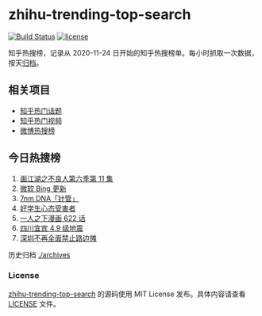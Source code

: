 # zhihu-trending-top-search

[![Build Status](https://github.com/justjavac/zhihu-trending-top-search/workflows/ci/badge.svg?branch=main)](https://github.com/justjavac/zhihu-trending-top-search/actions)
[![license](https://img.shields.io/github/license/justjavac/zhihu-trending-top-search)](https://github.com/justjavac/zhihu-trending-top-search/blob/main/LICENSE)

知乎热搜榜，记录从 2020-11-24 日开始的知乎热搜榜单。每小时抓取一次数据，按天[归档](./archives)。

## 相关项目

- [知乎热门话题](https://github.com/justjavac/zhihu-trending-hot-questions)
- [知乎热门视频](https://github.com/justjavac/zhihu-trending-hot-video)
- [微博热搜榜](https://github.com/justjavac/weibo-trending-hot-search)

## 今日热搜榜

<!-- BEGIN -->
<!-- 最后更新时间 Fri May 05 2023 15:06:37 GMT+0800 (China Standard Time) -->

1. [画江湖之不良人第六季第 11 集](https://www.zhihu.com/search?q=%E7%94%BB%E6%B1%9F%E6%B9%96%E4%B9%8B%E4%B8%8D%E8%89%AF%E4%BA%BA%E7%AC%AC%E5%85%AD%E5%AD%A3%E7%AC%AC%2011%20%E9%9B%86)
1. [微软 Bing 更新](https://www.zhihu.com/search?q=%E5%BE%AE%E8%BD%AF%20Bing%20%E6%9B%B4%E6%96%B0)
1. [7nm DNA「针管」](https://www.zhihu.com/search?q=7nm%20DNA%E3%80%8C%E9%92%88%E7%AE%A1%E3%80%8D)
1. [好学生心态受害者](https://www.zhihu.com/search?q=%E5%A5%BD%E5%AD%A6%E7%94%9F%E5%BF%83%E6%80%81%E5%8F%97%E5%AE%B3%E8%80%85)
1. [一人之下漫画 622 话](https://www.zhihu.com/search?q=%E4%B8%80%E4%BA%BA%E4%B9%8B%E4%B8%8B%E6%BC%AB%E7%94%BB%20622%20%E8%AF%9D)
1. [四川宜宾 4.9 级地震](https://www.zhihu.com/search?q=%E5%9B%9B%E5%B7%9D%E5%AE%9C%E5%AE%BE%204.9%20%E7%BA%A7%E5%9C%B0%E9%9C%87)
1. [深圳不再全面禁止路边摊](https://www.zhihu.com/search?q=%E6%B7%B1%E5%9C%B3%E4%B8%8D%E5%86%8D%E5%85%A8%E9%9D%A2%E7%A6%81%E6%AD%A2%E8%B7%AF%E8%BE%B9%E6%91%8A)

<!-- END -->

历史归档 [./archives](./archives)

### License

[zhihu-trending-top-search](https://github.com/justjavac/zhihu-trending-top-search) 的源码使用 MIT License
发布。具体内容请查看 [LICENSE](./LICENSE) 文件。
